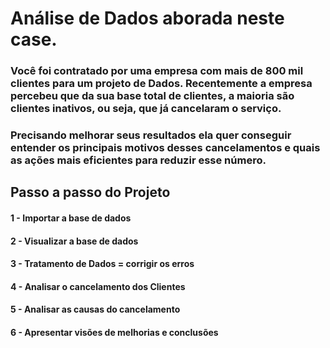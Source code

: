 <h1> Análise de Dados aborada neste case.

<h3> Você foi contratado por uma empresa com mais de 800 mil clientes para um projeto de Dados. Recentemente a empresa percebeu que da sua base total de clientes, a maioria são clientes inativos, ou seja, que já cancelaram o serviço.

<h3> Precisando melhorar seus resultados ela quer conseguir entender os principais motivos desses cancelamentos e quais as ações mais eficientes para reduzir esse número.

<h2> Passo a passo do Projeto

<h4> 1 - Importar a base de dados
  
<h4> 2 - Visualizar a base de dados 

<h4> 3 - Tratamento de Dados = corrigir os erros

<h4>  4 - Analisar o cancelamento dos Clientes

<h4> 5 - Analisar as causas do cancelamento

<h4> 6 - Apresentar visões de melhorias e conclusões
